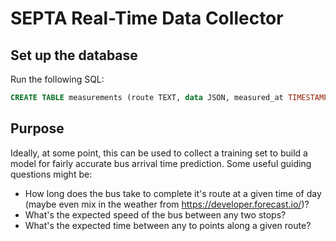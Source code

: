 SEPTA Real-Time Data Collector
==============================

Set up the database
-------------------

Run the following SQL:

```sql
CREATE TABLE measurements (route TEXT, data JSON, measured_at TIMESTAMP WITH TIME ZONE);
```

Purpose
-------

Ideally, at some point, this can be used to collect a training set to build a model for fairly accurate bus arrival time prediction. Some useful guiding questions might be:

- How long does the bus take to complete it's route at a given time of day (maybe even mix in the weather from https://developer.forecast.io/)?
- What's the expected speed of the bus between any two stops?
- What's the expected time between any to points along a given route?
